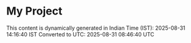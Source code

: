# My Project

This content is dynamically generated in Indian Time (IST): 2025-08-31 14:16:40 IST
Converted to UTC: 2025-08-31 08:46:40 UTC
